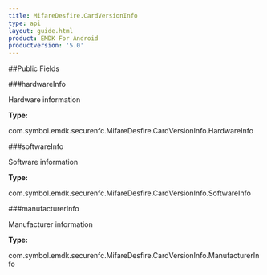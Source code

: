 ```yaml
---
title: MifareDesfire.CardVersionInfo
type: api
layout: guide.html
product: EMDK For Android
productversion: '5.0'
---
```





##Public Fields

###hardwareInfo

Hardware information

**Type:**

com.symbol.emdk.securenfc.MifareDesfire.CardVersionInfo.HardwareInfo

###softwareInfo

Software information

**Type:**

com.symbol.emdk.securenfc.MifareDesfire.CardVersionInfo.SoftwareInfo

###manufacturerInfo

Manufacturer information

**Type:**

com.symbol.emdk.securenfc.MifareDesfire.CardVersionInfo.ManufacturerInfo


